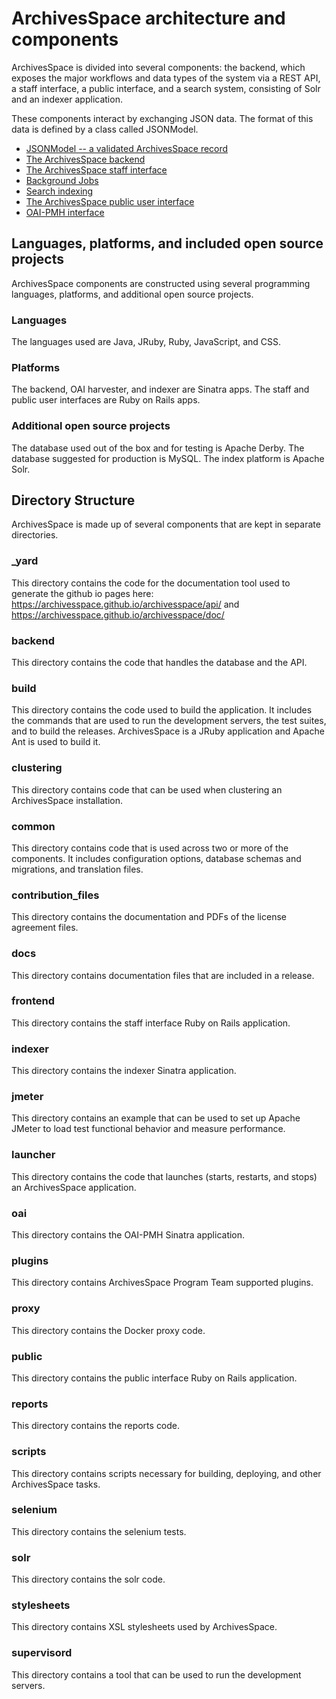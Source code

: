 # ArchivesSpace architecture and components

ArchivesSpace is divided into several components: the backend, which
exposes the major workflows and data types of the system via a
REST API, a staff interface, a public interface, and a search system,
consisting of Solr and an indexer application.

These components interact by exchanging JSON data.  The format of this
data is defined by a class called JSONModel.

* [JSONModel -- a validated ArchivesSpace record](./jsonmodel.md)
* [The ArchivesSpace backend](./backend/index.md)
* [The ArchivesSpace staff interface](./frontend/index.md)
* [Background Jobs](./jobs/index.md)
* [Search indexing](./search/index.md)
* [The ArchivesSpace public user interface](./public/index.md)
* [OAI-PMH interface](./oai-pmh/index.md)

## Languages, platforms, and included open source projects

ArchivesSpace components are constructed using several programming languages, platforms, and additional open source projects.

### Languages

The languages used are Java, JRuby, Ruby, JavaScript, and CSS.

### Platforms

The backend, OAI harvester, and indexer are Sinatra apps. The staff and public user interfaces are Ruby on Rails apps.

### Additional open source projects

The database used out of the box and for testing is Apache Derby. The database suggested for production is MySQL. The index platform is Apache Solr.

## Directory Structure

ArchivesSpace is made up of several components that are kept in separate directories.

### \_yard

This directory contains the code for the documentation tool used to generate the github io pages here: https://archivesspace.github.io/archivesspace/api/ and https://archivesspace.github.io/archivesspace/doc/

### backend

This directory contains the code that handles the database and the API.

### build

This directory contains the code used to build the application. It includes the commands that are used to run the development servers, the test suites, and to build the releases. ArchivesSpace is a JRuby application and Apache Ant is used to build it.

### clustering

This directory contains code that can be used when clustering an ArchivesSpace installation.

### common

This directory contains code that is used across two or more of the components. It includes configuration options, database schemas and migrations, and translation files.

### contribution_files

This directory contains the documentation and PDFs of the license agreement files.

### docs

This directory contains documentation files that are included in a release.

### frontend

This directory contains the staff interface Ruby on Rails application.

### indexer

This directory contains the indexer Sinatra application.

### jmeter

This directory contains an example that can be used to set up Apache JMeter to load test functional behavior and measure performance.

### launcher

This directory contains the code that launches (starts, restarts, and stops) an ArchivesSpace application.

### oai

This directory contains the OAI-PMH Sinatra application.

### plugins

This directory contains ArchivesSpace Program Team supported plugins.

### proxy

This directory contains the Docker proxy code.

### public

This directory contains the public interface Ruby on Rails application.

### reports

This directory contains the reports code.

### scripts

This directory contains scripts necessary for building, deploying, and other ArchivesSpace tasks.

### selenium

This directory contains the selenium tests.

### solr

This directory contains the solr code.

### stylesheets

This directory contains XSL stylesheets used by ArchivesSpace.

### supervisord

This directory contains a tool that can be used to run the development servers.
